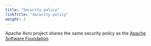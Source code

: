 ```yaml
---
title: "Security policy"
linkTitle: "Security policy"
weight: 3
---
```


Apache Avro project shares the same security policy as the [Apache Software Foundation](https://www.apache.org/security/)
